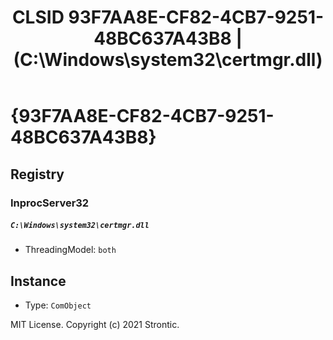 ﻿---
title: "CLSID 93F7AA8E-CF82-4CB7-9251-48BC637A43B8 | (C:\\Windows\\system32\\certmgr.dll)"
excerpt: What is COM-Object CLSID 93F7AA8E-CF82-4CB7-9251-48BC637A43B8?
---

# {93F7AA8E-CF82-4CB7-9251-48BC637A43B8}


## Registry


### InprocServer32

##### `C:\Windows\system32\certmgr.dll`
* ThreadingModel: `both`

## Instance

* Type: `ComObject`

MIT License. Copyright (c) 2021 Strontic.


